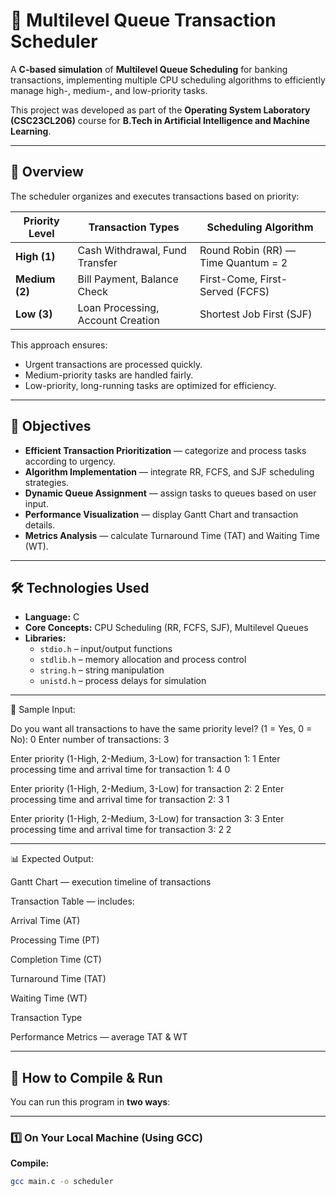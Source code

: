 # 📌 Multilevel Queue Transaction Scheduler

A **C-based simulation** of **Multilevel Queue Scheduling** for banking transactions, implementing multiple CPU scheduling algorithms to efficiently manage high-, medium-, and low-priority tasks.

This project was developed as part of the **Operating System Laboratory (CSC23CL206)** course for **B.Tech in Artificial Intelligence and Machine Learning**.

---

## 📖 Overview

The scheduler organizes and executes transactions based on priority:

| Priority Level | Transaction Types | Scheduling Algorithm |
|----------------|------------------|----------------------|
| **High (1)**   | Cash Withdrawal, Fund Transfer | Round Robin (RR) — Time Quantum = 2 |
| **Medium (2)** | Bill Payment, Balance Check   | First-Come, First-Served (FCFS) |
| **Low (3)**    | Loan Processing, Account Creation | Shortest Job First (SJF) |

This approach ensures:
- Urgent transactions are processed quickly.
- Medium-priority tasks are handled fairly.
- Low-priority, long-running tasks are optimized for efficiency.

---

## 🎯 Objectives

- **Efficient Transaction Prioritization** — categorize and process tasks according to urgency.
- **Algorithm Implementation** — integrate RR, FCFS, and SJF scheduling strategies.
- **Dynamic Queue Assignment** — assign tasks to queues based on user input.
- **Performance Visualization** — display Gantt Chart and transaction details.
- **Metrics Analysis** — calculate Turnaround Time (TAT) and Waiting Time (WT).

---

## 🛠 Technologies Used

- **Language:** C
- **Core Concepts:** CPU Scheduling (RR, FCFS, SJF), Multilevel Queues
- **Libraries:**  
  - `stdio.h` – input/output functions  
  - `stdlib.h` – memory allocation and process control  
  - `string.h` – string manipulation  
  - `unistd.h` – process delays for simulation

---

🧮 Sample Input:

Do you want all transactions to have the same priority level? (1 = Yes, 0 = No): 0
Enter number of transactions: 3

Enter priority (1-High, 2-Medium, 3-Low) for transaction 1: 1
Enter processing time and arrival time for transaction 1: 4 0

Enter priority (1-High, 2-Medium, 3-Low) for transaction 2: 2
Enter processing time and arrival time for transaction 2: 3 1

Enter priority (1-High, 2-Medium, 3-Low) for transaction 3: 3
Enter processing time and arrival time for transaction 3: 2 2

---

📊 Expected Output: 

Gantt Chart — execution timeline of transactions

Transaction Table — includes:

Arrival Time (AT)

Processing Time (PT)

Completion Time (CT)

Turnaround Time (TAT)

Waiting Time (WT)

Transaction Type

Performance Metrics — average TAT & WT

---

## 🚀 How to Compile & Run

You can run this program in **two ways**:

---

### 1️⃣ On Your Local Machine (Using GCC)

**Compile:**
```bash
gcc main.c -o scheduler
